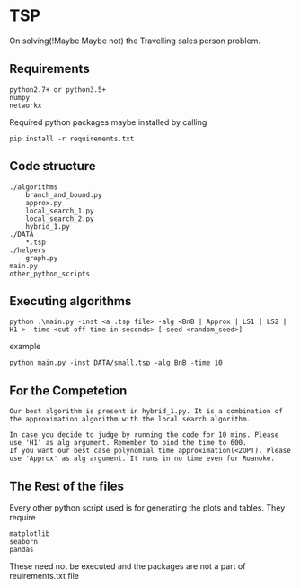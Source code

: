 # TSP

On solving(!Maybe Maybe not) the Travelling sales person problem.

## Requirements

    python2.7+ or python3.5+
    numpy
    networkx

Required python packages maybe installed by calling

    pip install -r requirements.txt

## Code structure

    ./algorithms
        branch_and_bound.py
        approx.py
        local_search_1.py
        local_search_2.py
        hybrid_1.py
    ./DATA
        *.tsp
    ./helpers
        graph.py
    main.py
    other_python_scripts

## Executing algorithms

    python .\main.py -inst <a .tsp file> -alg <BnB | Approx | LS1 | LS2 | H1 > -time <cut off time in seconds> [-seed <random_seed>]

example

    python main.py -inst DATA/small.tsp -alg BnB -time 10

## For the Competetion

    Our best algorithm is present in hybrid_1.py. It is a combination of the approximation algorithm with the local search algorithm.

    In case you decide to judge by running the code for 10 mins. Please use 'H1' as alg argument. Remember to bind the time to 600.
    If you want our best case polynomial time approximation(<2OPT). Please use 'Approx' as alg argument. It runs in no time even for Roanoke.

## The Rest of the files

Every other python script used is for generating the plots and tables. They require 

    matplotlib
    seaborn
    pandas

These need not be executed and the packages are not a part of reuirements.txt file
